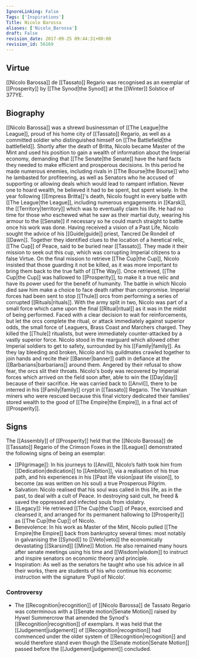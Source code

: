 ```yaml
---
IgnoreLinking: False
Tags: ['Inspirations']
Title: Nicolo Barossa
aliases: ['Nicolo_Barossa']
draft: False
revision_date: 2017-09-25 09:44:31+00:00
revision_id: 56169
---
```


## Virtue
[[Nicolo Barossa]] de [[Tassato]] Regario was recognised as an exemplar of [[Prosperity]] by [[The Synod|the Synod]] at the [[Winter]] Solstice of 377YE.
## Biography
[[Nicolo Barossa]] was a shrewd businessman of [[The League|the League]], proud of his home city of [[Tassato]] Regario, as well as a committed soldier who distinguished himself on [[The Battlefield|the battlefield]].
Shortly after the death of Britta, Nicolo became Master of the Mint and used his position to gain a wealth of information about the Imperial economy, demanding that [[The Senate|the Senate]] have the hard facts they needed to make efficient and prosperous decisions. In this period he made numerous enemies, including rivals in [[The Bourse|the Bourse]] who he lambasted for profiteering, as well as Senators who he accused of supporting or allowing deals which would lead to rampant inflation. Never one to hoard wealth, he believed it had to be spent, but spent wisely.
In the year following [[Empress Britta]]'s death, Nicolo fought in every battle with [[The League|the League]], including numerous engagements in [[Karsk]], the [[Territory|territory]] which was to eventually claim his life. He had no time for those who eschewed what he saw as their martial duty, wearing his armour to the [[Senate]] if necessary so he could march straight to battle once his work was done.
Having received a vision of a Past Life, Nicolo sought the advice of his [[Guide|guide]] priest, Tancred De Rondell of [[Dawn]]. Together they identified clues to the location of a heretical relic, [[The Cup]] of Peace, said to be buried near [[Tassato]]. They made it their mission to seek out this cup, which was corrupting Imperial citizens to a false Virtue. On the final mission to retrieve [[The Cup|the Cup]], Nicolo insisted that those guarding it not be killed, as it was more important to bring them back to the true faith of [[The Way]]. Once retrieved, [[The Cup|the Cup]] was hallowed to [[Prosperity]], to make it a true relic and have its power used for the benefit of humanity.
The battle in which Nicolo died saw him make a choice to face death rather than compromise. Imperial forces had been sent to stop [[Thule]] orcs from performing a series of corrupted [[Rituals|rituals]]. With the army split in two, Nicolo was part of a small force which came upon the final [[Ritual|ritual]] as it was in the midst of being performed. Faced with a clear decision to wait for reinforcements, but let the orcs complete the ritual, or attack immediately against superior odds, the small force of Leaguers, Brass Coast and Marchers charged. They killed the [[Thule]] ritualists, but were immediately counter-attacked by a vastly superior force.
Nicolo stood in the rearguard which allowed other Imperial soldiers to get to safety, surrounded by his [[Family|family]]. As they lay bleeding and broken, Nicolo and his guildmates crawled together to join hands and recite their [[Banner|banner]] oath in defiance at the [[Barbarians|barbarians]] around them. Angered by their refusal to show fear, the orcs slit their throats.
Nicolo's body was recovered by Imperial forces which arrived on the field soon after, able to win the [[Day|day]] because of their sacrifice. He was carried back to [[Anvil]], there to be interred in his [[Family|family]] crypt in [[Tassato]] Regario. The Varushkan miners who were rescued because this final victory dedicated their families' stored wealth to the good of [[The Empire|the Empire]], in a final act of [[Prosperity]].
## Signs
The [[Assembly]] of [[Prosperity]] held that the [[Nicolo Barossa]] de [[Tassato]] Regario of the Crimson Foxes in the [[League]] demonstrated the following signs of being an exemplar:
* [[Pilgrimage]]: In his journeys to [[Anvil]], Nicolo’s faith took him from [[Dedication|dedication]] to [[Ambition]], via a realisation of his true path, and his experiences in his [[Past life vision|past life vision]], to become (as was written on his soul) a true Prosperous Pilgrim.
* Salvation: Nicolo realised that his soul was called in this life, as in the past, to deal with a cult of Peace. In destroying said cult, he freed & saved the oppressed and infected souls from idolatry.
* [[Legacy]]: He retrieved [[The Cup|the Cup]] of Peace, exorcised and cleansed it, and arranged for its permanent hallowing to [[Prosperity]] as [[The Cup|the Cup]] of Nicolo.
* Benevolence: In his work as Master of the Mint, Nicolo pulled [[The Empire|the Empire]] back from bankruptcy several times: most notably in galvanising the [[Synod]] to [[Veto|veto]] the economically devastating [[Skarsind]] [[Mine]] Motion. He also remained many hours after senate meetings using his time and [[Wisdom|wisdom]] to instruct and inspire senators on economic theory and principle.
* Inspiration: As well as the senators he taught who use his advice in all their works, there are students of his who continue his economic instruction with the signature ‘Pupil of Nicolo’.
### Controversy
* The [[Recognition|recognition]] of [[Nicolo Barossa]] de Tassato Regario was coterminous with a [[Senate motion|Senate Motion]] raised by Hywel Summercrow that amended the Synod's [[Recognition|recognition]] of exemplars. It was held that the [[Judgement|judgement]] of [[Recognition|recognition]] had commenced under the older system of [[Recognition|recognition]] and would therefore stand even though the [[Senate motion|Senate Motion]] passed before the [[Judgement|judgement]] concluded.
